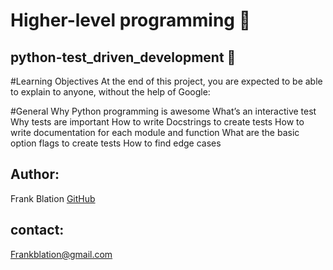 # Higher-level programming :helicopter:

## python-test_driven_development :sunflower:

#Learning Objectives
At the end of this project, you are expected to be able to explain to anyone, without the help of Google:

#General
Why Python programming is awesome
What’s an interactive test
Why tests are important
How to write Docstrings to create tests
How to write documentation for each module and function
What are the basic option flags to create tests
How to find edge cases



## Author: 
Frank Blation [GitHub](https://github.com/frankblation)

## contact: 
Frankblation@gmail.com
